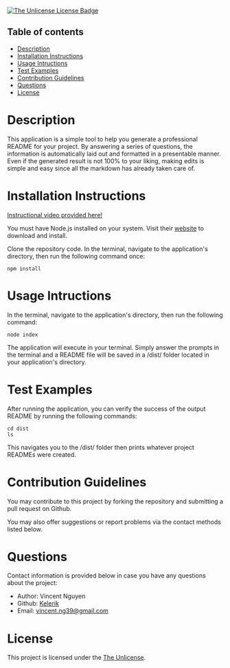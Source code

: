 [![The Unlicense License Badge](https://img.shields.io/badge/license-The_Unlicense-blue)](https://choosealicense.com/licenses/unlicense/)

## Table of contents

- [Description](#description)
- [Installation Instructions](#installation-instructions)
- [Usage Intructions](#usage-intructions)
- [Test Examples](#test-examples)
- [Contribution Guidelines](#contribution-guidelines)
- [Questions](#questions)
- [License](#license)

# Description

This application is a simple tool to help you generate a professional README for your project. By answering a series of questions, the information is automatically laid out and formatted in a presentable manner. Even if the generated result is not 100% to your liking, making edits is simple and easy since all the markdown has already taken care of.

# Installation Instructions

[Instructional video provided here!](https://drive.google.com/file/d/1SNEe6ieZpOeIFZqcm_lTLMYvUgmmcc-l/view?usp=sharing)

You must have Node.js installed on your system. Visit their [website](https://nodejs.org/en/download/) to download and install.

Clone the repository code. In the terminal, navigate to the application's directory, then run the following command once:

```
npm install
```

# Usage Intructions

In the terminal, navigate to the application's directory, then run the following command:

```
node index
```

The application will execute in your terminal. Simply answer the prompts in the terminal and a README file will be saved in a /dist/ folder located in your application's directory.

# Test Examples

After running the application, you can verify the success of the output README by running the following commands:

```
cd dist
ls
```

This navigates you to the /dist/ folder then prints whatever project READMEs were created.

# Contribution Guidelines

You may contribute to this project by forking the repository and submitting a pull request on Github.

You may also offer suggestions or report problems via the contact methods listed below.

# Questions

Contact information is provided below in case you have any questions about the project:

-  Author: Vincent Nguyen
-  Github: [Kelerik](https://github.com/Kelerik)
-  Email: vincent.ng39@gmail.com

# License

This project is licensed under the [The Unlicense](https://choosealicense.com/licenses/unlicense/).
